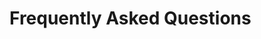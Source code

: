 # Frequently Asked Questions

	
<html>
<head>
<style>
	h2{padding-top:20px;}
	
	</style>	
</head>
<body>
<a id="top"></a>

Thank you for downloading CSMaP's URL Historian. This page provides guidance to issues that might come up when using the extension. 

	<h2>Table of contents</h2>
	
	<ul>
	<a href="activate">How do I register and activate the extension?</a>
	<a href="#forget">Why does a popup window keep appearing after installing the extension?</a>
	<a href="#survey">How do I get a Survey ID and User ID?</a>
	<a href="#uninstall">I got a failed activation error and the extension uninstalled itself, what should I do?</a>
	<a href="#remove">I no longer wish to participate. How do I remove the extension from my Chrome browser?</a>
	<a href="#html">What do the toggles next to the Twitter, Facebook and YouTube icons do?</a>
	<a href="#pause">What options are available if there are times I don’t want to share data?</a>
	<a href="#delete">Is there a way to delete data collected from me?</a>
	<a href="blacklist">Can I prevent the extension collecting visits to websites I want to keep private?</a>
	<a href="#assistance">How do I contact support?</a>

	</ul>
		
	
		
 <!-- install: https://youtu.be/kx0iVRzRFwQ -->


	<h2 id="activate">How do I register and activate the extension?</h2>
	<p>You will receive a User ID and Survey ID when you complete a CSMaP survey and express interest in installing the URL Historian extension. These IDs will be shared in the survey or in an email after you complete the survey.</p>

<p>After you install the extension, you can access the URL Historian window by selecting the extension from the Chrome extension menu which can be accessed next to the address bar (puzzle piece icon).</p>
<ol>	
	<li>On the extension window, you will see a field to enter your User ID.</li>
<li>After entering your User ID, you will see a pop-up screen prompting you to enter your Survey ID.</li>
<li>After entering your Survey ID, the setup is complete. The extension will begin collecting your web history automatically.</li>
	</ol>
<p>The extension allows three registration attempts. After three failed registration attempts, the extension will uninstall automatically.</p>

	<p align ="center"><iframe width="560" height="315" src="https://youtube.com/embed/E0yvIBu4QbQ"></iframe></p>

	
	
	<h2 id="forget">Why does a popup window keep appearing after installing the extension?</h2>
	<p>If you installed the extension and see a pop-up window (pictured below), you will need to register the extension. Refer to the instructions above to complete that step.</p>
	<p align="center"><img src="images/alerts/inactive.jpg" style="padding:15px; border:1px solid #efefef;"></p>


	
	
	
<div id="survey">
	<h2 id="survey">What should I do if I forget my Survey ID?</h2>
	<p>Your <strong>survey ID</strong> is provided together with your <strong>user ID</strong> through either an email sent to you or through a link to install and activate the extension.</p>
	<p> If you received an email please refer to it for both your user ID and surver ID. Otherwise, please contact <a href="mailto:nyu-smapp-engineers@nyu.edu"> nyu-smapp-engineers@nyu.edu</a>. Ensure that you provide your study provider information as a reference</p>
	<p> You have three login attempts to activate the extension using your <strong>survey ID</strong>. With each failed attempt a prompt window will appear for you to input a valid <strong>survey ID.</strong></p>
	<p>After 3 failed attempts the extension will auto uninstall from your browser.You should contact us at <a href="mailto:nyu-smapp-engineers@nyu.edu"> nyu-smapp-engineers@nyu.edu</a> for assistance.</p>	
	<p align="center"><img src="images/alerts/final_failed_attempt.jpg"></p>
</div>
<div>
	<h2 id="uninstall">What do I do if the extension uninstalls itself and not because of failed activation attempt?</h2>
	<p>This is meant to happen based on the study. A notification will popup informing you that the extension will auto uninstall. If you believe this happened due to an error, please contact <a href="mailto:csmap-surveys@nyu.edu">csmap-surveys@nyu.edu</a></p>
	<p align="center"><img src="images/alerts/uninstall.jpg"></p>
</div>
<!-- Removing Extension  -->
<div>
	<h2 id="remove">How do I remove the extension from my Chrome browser</h2>
	<p>To remove the extension from your Chrome browser. Follow the video instructions below</p>
	<p align ="center">
			<iframe width="560" height="315" src="https://youtube.com/embed/fPyXU4lRwKg"></iframe>
	</p>
</div>
<!-- SHARING SOCIAL MEDIA CONTENT -->
<div>
	<h2 id="html">How do I opt to share Page Content from Twitter, Facebook or YouTube</h2>
	<ol>
		<li>Follow instructions below on how to allow sharing page content</li>
			<video width="320" height="240" controls>
	  		<source src="videos/uh_page_content.mp4" type="video/mp4"></video>
	 </ol>
</div> 
	<!-- PAUSING AND REACTIVATING -->
<div>
	<h2 id="pause">Can I pause and resume data collection?</h2>
	<p>Using the button on the top right side of the extension window allows you to pause and resume data collection at any time. When the toggle is in “Active” state, the extension is collecting data </p>
	<ol>
		<li>Slide the toggle button to the left to pause data collection, and to the right to resume data collection.</li>
		<p align ="center">
			<iframe width="560" height="315" src="https://www.youtube.com/embed/Z9z7SfkZp0Q"></iframe>
		</p>
		<li>The extension will send you reminders after you have paused the extension for 60 minutes. After the first reminder, it will send follow-up reminders every 4-hour.</li>
	</ol>
</div>
<!-- Delete -->
<div>
 	<h2 id="delete">Can I delete data already collected from me?</h2>
	<p> You can delete data collected from you in the last 10 days within the extension either by specific date and time or by specific date. Deleting data by specific date and time deletes the specified time within the date specified. Deleting data by date deletes all the data collected for that date.
	<p>Your request to delete data within the extension is effected immediately and the data permanently deleted from the secure databases in AWS</p>
	<center><h2 id="byTime"> How to delete by date and time</h2></center>
	<p align ="center">
		<video width="600" height="400" controls>
	  		<source src="videos/uh_delbytime.mp4" type="video/mp4">
		</video>
	</p>
	<center><h2 id="byDate"> How to delete by date</h2></center>
	<p align ="center">
		<video width="320" height="240" controls>
	  		<source src="videos/uh_delbydate.mp4" type="video/mp4">
		</video>
	</p>
	<p> To delete data older than 10 days, send an email to  <a href="mailto:nyu-smapp-engineers@nyu.edu">nyu-smapp-engineers@nyu.edu.</a>. You must reference the user ID that you used to activate the extenson in your email and include the date(s) or date(s) and time(s) that you wish data to be deleted </p>
</div>

<!-- BlackList -->
<div>
	<h2 id="blacklist">Can I prevent the extension from recording visits to websites that I wish to keep private?</h2>
	<p>You can enter website domains that you wish to keep private using the <Strong>Blacklist</Strong> feature in the extension</p> 
	<p>Simply enter any URL in the format www.domain.com in <strong>Add Website to Blacklist</strong> field. Data from that domain will not be collected while you visiting it. </p>
	<p align ="center">
		<video width="320" height="240" controls>
  			<source src="videos/uh_blacklist.mp4" type="video/mp4">
		</video>
	</p>
	<p>You will see all domains you have blocked in the <strong>Websites Currenly Blacklisted</strong> field</p>
</div>
<!-- Unblacklist -->
<div> 
	<h2 id="unblacklist">Can I remove a website that I no longer wish to keep private?</h2>
	<p>You can remove <strong>a blacklisted website from Websites currently blacklisted</strong> by </p> 
	<p>Simply click the <strong>X</strong> on the right of the website domain you wish to unblacklist</p>
	<p align="center">
		<video width="300" height="240" controls>
	  		<source src="videos/uh_unblacklist.mp4" type="video/mp4">
		</video>
	</p>
</div>
<!-- Assistance -->
<div>
	<h2 id="assistance"> Who should I contact for further information?</h2>
	<ol>
		<li>For any questions on using the extension, requesting data deletion or other technical problems, please reach out to <a href="mailto:nyu-smapp-engineers@nyu.edu"> nyu-smapp-engineers@nyu.edu</a></li>
		<li>For any questions regarding the use of the extension, the data we collect, or the research projects that your data will be used in, please contact <a href="mailto:csmap@nyu.edu">csmap-surveys@nyu.edu</a> for assistance</li>
	</ol>
</div>
<p><a href="#top">Return to top </a></p>
</body>
</html>
